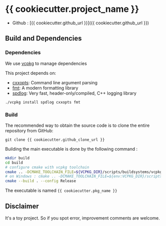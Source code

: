 # {{ cookiecutter.project_name }}

- Github : [{{ cookiecutter.github_url }}]({{ cookiecutter.github_url }})


## Build and Dependencies

### Dependencies

We use [vcpkg](https://github.com/Microsoft/vcpkg) to manage dependencies

This project depends on:
- [cxxopts](https://github.com/jarro2783/cxxopts): Command line argument parsing
- [fmt](https://fmt.dev/latest/index.html): A modern formatting library
- [spdlog](https://github.com/gabime/spdlog): Very fast, header-only/compiled, C++ logging library


```
./vcpkg install spdlog cxxopts fmt
```

### Build

The recommended way to obtain the source code is to clone the entire repository from GitHub:

```
git clone {{ cookiecutter.github_clone_url }}
```

Building the main executable is done by the following command :

```bash
mkdir build
cd build
# configure cmake with vcpkg toolchain
cmake .. -DCMAKE_TOOLCHAIN_FILE=${VCPKG_DIR}/scripts/buildsystems/vcpkg.cmake
# on Windows : cmake .. -DCMAKE_TOOLCHAIN_FILE=${env:VCPKG_DIR}/scripts/buildsystems/vcpkg.cmake
cmake --build . --config Release
```

The executable is named `{{ cookiecutter.pkg_name }}`

## Disclaimer

It's a toy project. So if you spot error, improvement comments are welcome.
